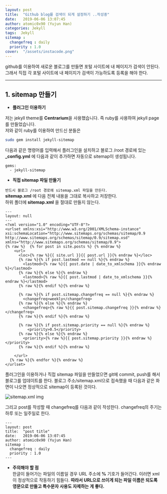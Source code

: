 ```yaml
---
layout: post
title:  "Github blog를 검색이 되게 설정하기 ..작성중"
date:   2019-06-06 13:07:45
author: atomic0x90 (Yujun Han)
categories: Jekyll
tags:  Jekyll
sitemap :
  changefreq : daily
  priority : 1.0
cover:  "/assets/instacode.png"
---
```


github를 이용하여 새로운 블로그를 만들면 포털 사이트에 내 페이지가 검색이 안된다. 
그래서 직접 각 포털 사이트에 내 페이지가 검색이 가능하도록 등록을 해야 한다.

---

## 1. sitemap 만들기

* **플러그인 이용하기**

저는 jekyll theme를 **Centrarium**을 사용했습니다. 
즉 ruby를 사용하여 jekyll page를 만들었습니다.  
저와 같이 ruby를 이용하여 만드신 분들은 
```bash
sudo gem install jekyll-sitemap
```

다음과 같은 명령어를 입력해서 플러그인을 설치하고 
블로그 /root 경로에 있는 **_config.yml** 에 다음과 같이 추가하면 자동으로 sitemap이 생성됩니다.

```
gems:
  - jekyll-sitemap
```

* **직접 sitemap 파일 만들기**

`반드시 블로그 /root 경로에 sitemap.xml 파일을 만든다.`  
**sitemap.xml** 에 다음 전체 내용을 그대로 복사하고 저장한다.  
하위 폴더에 **sitemap.xml** 을 절대로 만들지 않는다.

```
---
layout: null
---
<?xml version="1.0" encoding="UTF-8"?>
<urlset xmlns:xsi="http://www.w3.org/2001/XMLSchema-instance" xsi:schemaLocation="http://www.sitemaps.org/schemas/sitemap/0.9 http://www.sitemaps.org/schemas/sitemap/0.9/sitemap.xsd" xmlns="http://www.sitemaps.org/schemas/sitemap/0.9">
{% raw %}  {% for post in site.posts %} {% endraw %}
    <url>
      <loc>{% raw %}{{ site.url }}{{ post.url }}{% endraw %}</loc>
      {% raw %}{% if post.lastmod == null %}{% endraw %}
        <lastmod>{% raw %}{{ post.date | date_to_xmlschema }}{% endraw %}</lastmod>
      {% raw %}{% else %}{% endraw %}
        <lastmod>{% raw %}{{ post.lastmod | date_to_xmlschema }}{% endraw %}</lastmod>
      {% raw %}{% endif %}{% endraw %}

      {% raw %}{% if post.sitemap.changefreq == null %}{% endraw %}
        <changefreq>weekly</changefreq>
      {% raw %}{% else %}{% endraw %}
        <changefreq>{% raw %}{{ post.sitemap.changefreq }}{% endraw %}</changefreq>
      {% raw %}{% endif %}{% endraw %}

      {% raw %}{% if post.sitemap.priority == null %}{% endraw %}
          <priority>0.5</priority>
      {% raw %}{% else %}{% endraw %}
        <priority>{% raw %}{{ post.sitemap.priority }}{% endraw %}</priority>
      {% raw %}{% endif %}{% endraw %}

    </url>
  {% raw %}{% endfor %}{% endraw %}
</urlset>
```

플러그인을 이용하거나 직접 sitemap 파일을 만들었으면 git에 commit, push를 해서 블로그를 업데이트를 한다. 
블로그 주소/sitemap.xml으로 접속했을 때 다음과 같은 화면이 나오면 정상적으로 sitemap이 등록된 것이다.

<img src="{{site.baseurl}}/assets/post_img/Registration-github-blog-search-sitemap_img01.png" alt="sitemap.xml img" title="my sitemap.xml img">

그리고 post를 작성할 때 changefreq를 다음과 같이 작성한다. changefreq의 주기는 하루 또는 일주일로 한다. 
```
---
layout: post
title:  "post title"
date:   2019-06-06 13:07:45
author: atomic0x90 (Yujun Han)
sitemap :
  changefreq : daily
  priority : 1.0
---
```
* **주의해야 할 점**  
한글이 들어가는 파일의 이름일 경우 URL 주소에 **%** 기호가 들어간다. 이러면 xml이 정상적으로 작동하기 힘들다. 
**따라서 URL으로 쓰이게 되는 파일 이름은 되도록 영문으로 만들고 특수문자 사용도 자제하는 게 좋다.**
















